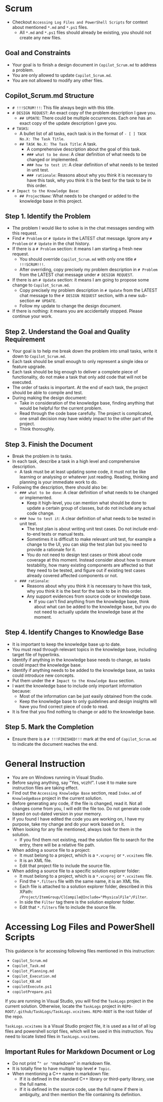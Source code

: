 # Scrum

- Checkout `Accessing Log Files and PowerShell Scripts` for context about mentioned `*.md` and `*.ps1` files.
  - All `*.md` and `*.ps1` files should already be existing, you should not create any new files.

## Goal and Constraints

- Your goal is to finish a design document in `Copilot_Scrum.md` to address a problem.
- You are only allowed to update `Copilot_Scrum.md`.
- You are not allowed to modify any other files.

## Copilot_Scrum.md Structure

- `# !!!SCRUM!!!`: This file always begin with this title.
- `# DESIGN REQUEST`: An exact copy of the problem description I gave you.
  - `## UPDATE`: There could be multiple occurrences. Each one has an exact copy of the update description I gave you.
- `# TASKS`:
  - A bullet list of all tasks, each task is in the format of `- [ ] TASK No.X: The Task Title`.
  - `## TASK No.X: The Task Title`: A task.
    - A comprehensive description about the goal of this task.
    - `### what to be done`: A clear definition of what needs to be changed or implemented.
    - `### how to test it`: A clear definition of what needs to be tested in unit test.
    - `### rationale`: Reasons about why you think it is necessary to have this task, why you think it is the best for the task to be in this order.
- `# Impact to the Knowledge Base`:
  - `## ProjectName`: What needs to be changed or added to the knowledge base in this project.

## Step 1. Identify the Problem

- The problem I would like to solve is in the chat messages sending with this request.
- Find `# Problem` or `# Update` in the LATEST chat message. Ignore any `# Problem` or `# Update` in the chat history.
- If there is a `# Problem` section: it means I am starting a fresh new request.
  - You should override `Copilot_Scrum.md` with only one title `# !!!SCRUM!!!`.
  - After overriding, copy precisely my problem description in `# Problem` from the LATEST chat message under `# DESIGN REQUEST`.
- If there is an `# Update` section: it means I am going to propose some change to `Copilot_Scrum.md`.
  - Copy precisely my problem description in `# Update` from the LATEST chat message to the `# DESIGN REQUEST` section, with a new sub-section `## UPDATE`.
  - Follow my update to change the design document.
- If there is nothing: it means you are accidentally stopped. Please continue your work.

## Step 2. Understand the Goal and Quality Requirement

- Your goal is to help me break down the problem into small tasks, write it down to `Copilot_Scrum.md`.
- Each task should be small enough to only represent a single idea or feature upgrade.
- Each task should be big enough to deliver a complete piece of functionality, do not make a task that only add code that will not be executed.
- The order of tasks is important. At the end of each task, the project should be able to compile and test.
- During making the design document:
  - Take in consideration of the knowledge base, finding anything that would be helpful for the current problem.
  - Read through the code base carefully. The project is complicated, one small decision may have widely impact to the other part of the project.
  - Think thoroughly.

## Step 3. Finish the Document

- Break the problem in to tasks.
- In each task, describe a task in a high level and comprehensive description.
  - A task must be at least updating some code, it must not be like learning or analysing or whatever just reading. Reading, thinking and planning is your immediate work to do.
- Following the description, there should also be:
  - `### what to be done`: A clear definition of what needs to be changed or implemented.
    - Keep it high-level, you can mention what should be done to update a certain group of classes, but do not include any actual code change.
  - `### how to test it`: A clear definition of what needs to be tested in unit test.
    - The test plan is about writing unit test cases. Do not include end-to-end tests or manual tests.
    - Sometimes it is difficult to make relevant unit test, for example a change to the UI, you can skip the test plan but you need to provide a rationale for it.
    - You do not need to design test cases or think about code coverage at this moment. Instead consider about how to ensure testability, how many existing components are affected so that they need to be tested, and figure out if existing test cases already covered affected components or not.
  - `### rationale`:
    - Reasons about why you think it is necessary to have this task, why you think it is the best for the task to be in this order.
    - Any support evidences from source code or knowledge base. 
      - If you can't find anything from the knowledge base, think about what can be added to the knowledge base, but you do not need to actually update the knowledge base at the moment.

## Step 4. Identify Changes to Knowledge Base

- It is important to keep the knowledge base up to date.
- You must read through relevant topics in the knowledge base, including target file of hyperlinks.
- Identify if anything in the knowledge base needs to change, as tasks could impact the knowledge base.
- Identify if anything needs to be added to the knowledge base, as tasks could introduce new concepts.
- Put them under the `# Impact to the Knowledge Base` section.
- I want the knowledge base to include only important information because:
  - Most of the information can be just easily obtained from the code.
  - Keep the knowledge base to only guidelines and design insights will have you find correct piece of code to read.
- It is fine that you find nothing to change or add to the knowledge base.

## Step 5. Mark the Completion

- Ensure there is a `# !!!FINISHED!!!` mark at the end of `Copilot_Scrum.md` to indicate the document reaches the end.

# General Instruction

- You are on Windows running in Visual Studio.
- Before saying anything, say "Yes, vczh!". I use it to make sure instruction files are taking effect.
- Find out the `Accessing Knowledge Base` section, read `Index.md` of `KnowledgeBase` project in the current solution.
- Before generating any code, if the file is changed, read it. Not all changes come from you, I will edit the file too. Do not generate code based on out-dated version in your memory.
- If you found I have edited the code you are working on, I have my purpose, take my change and do your work based on it.
- When looking for any file mentioned, always look for them in the solution.
  - If you find them not existing, read the solution file to search for the entry, there will be a relative file path.
- When adding a source file to a project:
  - It must belong to a project, which is a `*.vcxproj` or `*.vcxitems` file.
  - It is an XML file.
  - Edit that project file to include the source file.
- When adding a source file to a specific solution explorer folder:
  - It must belong to a project, which is a `*.vcxproj` or `*.vcxitems` file.
  - Find the `*.filters` file with the same name, it is an XML file.
  - Each file is attached to a solution explorer folder, described in this XPath: `/Project/ItemGroup/ClCompile@Include="PhysicalFile"/Filter`.
  - In side the `Filter` tag there is the solution explorer folder.
  - Edit that `*.filters` file to include the source file.

# Accessing Log Files and PowerShell Scripts

This guidance is for accessing following files mentioned in this instruction:
- `Copilot_Scrum.md`
- `Copilot_Task.md`
- `Copilot_Planning.md`
- `Copilot_Execution.md`
- `Copilot_KB.md`
- `copilotExecute.ps1`
- `copilotPrepare.ps1`

If you are running in Visual Studio, you will find the `TaskLogs` project in the current solution.
Otherwise, locate the `TaskLogs` project in `REPO-ROOT/.github/TaskLogs/TaskLogs.vcxitems`.
`REPO-ROOT` is the root folder of the repo.

`TaskLogs.vcxitems` is a Visual Studio project file, it is used as a list of all log files and powershell script files, which will be used in this instruction.
You need to locate listed files in `TaskLogs.vcxitems`.

## Important Rules for Markdown Document or Log

- Do not print "````````" or "````````markdown" in markdown file.
- It is totally fine to have multiple top level `# Topic`.
- When mentioning a C++ name in markdown file:
  - If it is defined in the standard C++ library or third-party library, use the full name.
  - If it is defined in the source code, use the full name if there is ambiguity, and then mention the file containing its definition.

